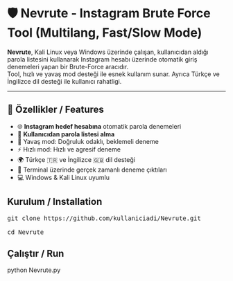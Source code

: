 # 🛡️ Nevrute - Instagram Brute Force Tool (Multilang, Fast/Slow Mode)

**Nevrute**, Kali Linux veya Windows üzerinde çalışan, kullanıcıdan aldığı parola listesini kullanarak Instagram hesabı üzerinde otomatik giriş denemeleri yapan bir Brute-Force aracıdır.  
Tool, hızlı ve yavaş mod desteği ile esnek kullanım sunar. Ayrıca Türkçe ve İngilizce dil desteği ile kullanıcı rahatligi.

---

## 🚀 Özellikler / Features

- 🌐 **Instagram hedef hesabına** otomatik parola denemeleri
- 📝 **Kullanıcıdan parola listesi alma**
- 🐌 Yavaş mod: Doğruluk odaklı, beklemeli deneme
- ⚡ Hızlı mod: Hızlı ve agresif deneme
- 🌍 Türkçe 🇹🇷 ve İngilizce 🇬🇧 dil desteği
- 📡 Terminal üzerinde gerçek zamanlı deneme çıktıları
- 💻 Windows & Kali Linux uyumlu

## Kurulum / Installation
<pre>
git clone https://github.com/kullaniciadi/Nevrute.git

cd Nevrute
</pre>

## Çalıştır / Run

python Nevrute.py
